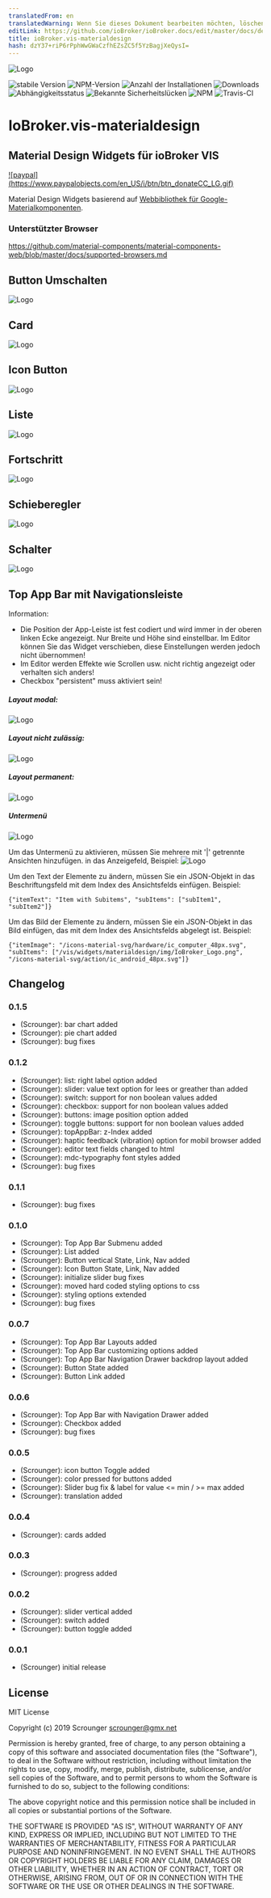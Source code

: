 ```yaml
---
translatedFrom: en
translatedWarning: Wenn Sie dieses Dokument bearbeiten möchten, löschen Sie bitte das Feld "translationsFrom". Andernfalls wird dieses Dokument automatisch erneut übersetzt
editLink: https://github.com/ioBroker/ioBroker.docs/edit/master/docs/de/adapterref/iobroker.vis-materialdesign/README.md
title: ioBroker.vis-materialdesign
hash: dzY37+riP6rPphWwGWaCzfhEZsZC5f5YzBagjXeQysI=
---
```

![Logo](../../../en/adapterref/iobroker.vis-materialdesign/admin/vis-materialdesign.png)

![stabile Version](http://iobroker.live/badges/vis-materialdesign.svg)
![NPM-Version](http://img.shields.io/npm/v/iobroker.vis-materialdesign.svg)
![Anzahl der Installationen](http://iobroker.live/badges/vis-materialdesign-installed.svg)
![Downloads](https://img.shields.io/npm/dm/iobroker.vis-materialdesign.svg)
![Abhängigkeitsstatus](https://img.shields.io/david/Scrounger/iobroker.vis-materialdesign.svg)
![Bekannte Sicherheitslücken](https://snyk.io/test/github/Scrounger/ioBroker.vis-materialdesign/badge.svg)
![NPM](https://nodei.co/npm/iobroker.vis-materialdesign.png?downloads=true)
![Travis-CI](http://img.shields.io/travis/Scrounger/ioBroker.vis-materialdesign/master.svg)

# IoBroker.vis-materialdesign
## Material Design Widgets für ioBroker VIS
[![paypal] (https://www.paypalobjects.com/en_US/i/btn/btn_donateCC_LG.gif)](https://www.paypal.com/cgi-bin/webscr?cmd=_s-xclick&hosted_button_id=YHPPW474N5CKQ&source=url)

Material Design Widgets basierend auf [Webbibliothek für Google-Materialkomponenten](https://github.com/material-components/material-components-web).

### Unterstützter Browser
https://github.com/material-components/material-components-web/blob/master/docs/supported-browsers.md

## Button Umschalten
![Logo](../../../en/adapterref/iobroker.vis-materialdesign/doc/media/buttons.gif)

## Card
![Logo](../../../en/adapterref/iobroker.vis-materialdesign/doc/media/cards.png)

## Icon Button
![Logo](../../../en/adapterref/iobroker.vis-materialdesign/doc/media/icon-button.gif)

## Liste
![Logo](../../../en/adapterref/iobroker.vis-materialdesign/doc/media/list.gif)

## Fortschritt
![Logo](../../../en/adapterref/iobroker.vis-materialdesign/doc/media/progress.gif)

## Schieberegler
![Logo](../../../en/adapterref/iobroker.vis-materialdesign/doc/media/slider.gif)

## Schalter
![Logo](../../../en/adapterref/iobroker.vis-materialdesign/doc/media/switch.gif)

## Top App Bar mit Navigationsleiste
Information:

* Die Position der App-Leiste ist fest codiert und wird immer in der oberen linken Ecke angezeigt. Nur Breite und Höhe sind einstellbar. Im Editor können Sie das Widget verschieben, diese Einstellungen werden jedoch nicht übernommen!
* Im Editor werden Effekte wie Scrollen usw. nicht richtig angezeigt oder verhalten sich anders!
* Checkbox "persistent" muss aktiviert sein!

##### Layout modal:
![Logo](../../../en/adapterref/iobroker.vis-materialdesign/doc/media/topappbar_modal.gif)

##### Layout nicht zulässig:
![Logo](../../../en/adapterref/iobroker.vis-materialdesign/doc/media/topappbar_dismissible.gif)

##### Layout permanent:
![Logo](../../../en/adapterref/iobroker.vis-materialdesign/doc/media/topappbar_permanent.gif)

##### Untermenü
![Logo](../../../en/adapterref/iobroker.vis-materialdesign/doc/media/drawer_subMenu.png)

Um das Untermenü zu aktivieren, müssen Sie mehrere mit '|' getrennte Ansichten hinzufügen. in das Anzeigefeld, Beispiel: ![Logo](../../../en/adapterref/iobroker.vis-materialdesign/doc/media/drawer_subMenu_views.png)

Um den Text der Elemente zu ändern, müssen Sie ein JSON-Objekt in das Beschriftungsfeld mit dem Index des Ansichtsfelds einfügen. Beispiel:

`{"itemText": "Item with Subitems", "subItems": ["subItem1", "subItem2"]}`

Um das Bild der Elemente zu ändern, müssen Sie ein JSON-Objekt in das Bild einfügen, das mit dem Index des Ansichtsfelds abgelegt ist. Beispiel:

`{"itemImage": "/icons-material-svg/hardware/ic_computer_48px.svg", "subItems": ["/vis/widgets/materialdesign/img/IoBroker_Logo.png", "/icons-material-svg/action/ic_android_48px.svg"]}`

## Changelog

### 0.1.5
* (Scrounger): bar chart added
* (Scrounger): pie chart added
* (Scrounger): bug fixes

### 0.1.2
* (Scrounger): list: right label option added
* (Scrounger): slider: value text option for lees or greather than added
* (Scrounger): switch: support for non boolean values added
* (Scrounger): checkbox: support for non boolean values added
* (Scrounger): buttons: image position option added
* (Scrounger): toggle buttons: support for non boolean values added
* (Scrounger): topAppBar: z-Index added
* (Scrounger): haptic feedback (vibration) option for mobil browser added
* (Scrounger): editor text fields changed to html
* (Scrounger): mdc-typography font styles added
* (Scrounger): bug fixes

### 0.1.1
* (Scrounger): bug fixes

### 0.1.0
* (Scrounger): Top App Bar Submenu added
* (Scrounger): List added
* (Scrounger): Button vertical State, Link, Nav added
* (Scrounger): Icon Button State, Link, Nav added
* (Scrounger): initialize slider bug fixes
* (Scrounger): moved hard coded styling options to css
* (Scrounger): styling options extended
* (Scrounger): bug fixes

### 0.0.7
* (Scrounger): Top App Bar Layouts added
* (Scrounger): Top App Bar customizing options added
* (Scrounger): Top App Bar Navigation Drawer backdrop layout added
* (Scrounger): Button State added
* (Scrounger): Button Link added

### 0.0.6
* (Scrounger): Top App Bar with Navigation Drawer added
* (Scrounger): Checkbox added
* (Scrounger): bug fixes
 
### 0.0.5
* (Scrounger): icon button Toggle added
* (Scrounger): color pressed for buttons added
* (Scrounger): Slider bug fix & label for value <= min / >= max added
* (Scrounger): translation added

### 0.0.4
* (Scrounger): cards added

### 0.0.3
* (Scrounger): progress added
 
### 0.0.2
* (Scrounger): slider vertical added
* (Scrounger): switch added
* (Scrounger): button toggle added

### 0.0.1
* (Scrounger) initial release

## License
MIT License

Copyright (c) 2019 Scrounger <scrounger@gmx.net>

Permission is hereby granted, free of charge, to any person obtaining a copy
of this software and associated documentation files (the "Software"), to deal
in the Software without restriction, including without limitation the rights
to use, copy, modify, merge, publish, distribute, sublicense, and/or sell
copies of the Software, and to permit persons to whom the Software is
furnished to do so, subject to the following conditions:

The above copyright notice and this permission notice shall be included in all
copies or substantial portions of the Software.

THE SOFTWARE IS PROVIDED "AS IS", WITHOUT WARRANTY OF ANY KIND, EXPRESS OR
IMPLIED, INCLUDING BUT NOT LIMITED TO THE WARRANTIES OF MERCHANTABILITY,
FITNESS FOR A PARTICULAR PURPOSE AND NONINFRINGEMENT. IN NO EVENT SHALL THE
AUTHORS OR COPYRIGHT HOLDERS BE LIABLE FOR ANY CLAIM, DAMAGES OR OTHER
LIABILITY, WHETHER IN AN ACTION OF CONTRACT, TORT OR OTHERWISE, ARISING FROM,
OUT OF OR IN CONNECTION WITH THE SOFTWARE OR THE USE OR OTHER DEALINGS IN THE
SOFTWARE.